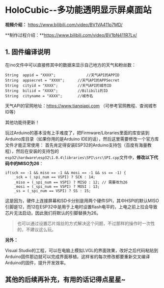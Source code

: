
# HoloCubic--多功能透明显示屏桌面站

**视频介绍：** https://www.bilibili.com/video/BV1VA411p7MD/

**制作过程介绍：**https://www.bilibili.com/video/BV1bN411R7Lx/

## 1. 固件编译说明

在ino文件中可以直接修其中的数据来显示自己地方的天气和粉丝数：

    String  appid = "XXXX";		         //天气API的APPID	 
    String  appsecret = "XXXX";		 //天气API的APPSecret
    String  cityid = "XXXX";		 //天气API的城市ID  
    String  biliid = "XXXX";		 //Bilibili的ID
    String  cityname = "XXXX";		 //城市名

 天气API的官网地址：https://www.tianqiapi.com   （可参考官网教程、查询城市ID等）

其他功能待更新！

玩过Arduino的基本没有上手难度了，把Firmware/Libraries里面的库安装到Arduino库目录（如果你用的是Arduino IDE的话），然后这里需要修改一个官方库文件才能正常使用：
首先肯定得安装ESP32的Arduino支持包（百度有海量教程），然后在安装的支持包的`esp32\hardware\esp32\1.0.4\libraries\SPI\src\SPI.cpp`文件中，**修改以下代码中的MISO为26**：

    if(sck == -1 && miso == -1 && mosi == -1 && ss == -1) {
        _sck = (_spi_num == VSPI) ? SCK : 14;
        _miso = (_spi_num == VSPI) ? MISO : 12; // 需要改为26
        _mosi = (_spi_num == VSPI) ? MOSI : 13;
        _ss = (_spi_num == VSPI) ? SS : 15;
这是因为，硬件上连接屏幕和SD卡分别是用两个硬件SPI，其中HSPI的默认MISO引脚是12，而12在ESP32中是用于上电时设置flash电平的，上电之前上拉会导致芯片无法启动，因此我们将默认的引脚替换为26。

> 也可以通过设置芯片熔丝的方式解决这个问题，不过那样的操作时一次性的，不建议这么玩。

**另外：**

Visual Studio的工程，可以在电脑上模拟LVGL的界面效果，改好之后代码粘贴到Arduino固件那边就可以完成界面移植。这样省的每次修改都要重新交叉编译Arduino的固件，提升开发效率。

## 其他的后续再补充，有用的话记得点星星~


